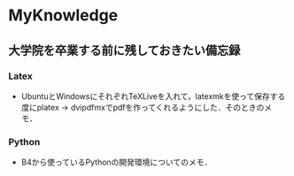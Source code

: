 # MyKnowledge
## 大学院を卒業する前に残しておきたい備忘録
### Latex
- UbuntuとWindowsにそれぞれTeXLiveを入れて，latexmkを使って保存する度にplatex → dvipdfmxでpdfを作ってくれるようにした．そのときのメモ．
### Python
- B4から使っているPythonの開発環境についてのメモ．
